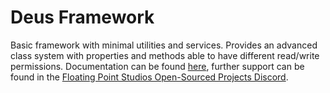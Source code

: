 # Deus Framework

Basic framework with minimal utilities and services. Provides an advanced class system with properties and methods able to have different read/write permissions.
Documentation can be found [here](https://floating-point-studios.github.io/CardinalEngine/DeusFramework/usage/), further support can be found in the [Floating Point Studios Open-Sourced Projects Discord](https://discord.gg/C7Qf86KtnP).